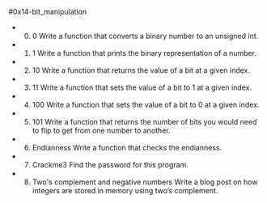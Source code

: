 #0x14-bit_manipulation
* 0. 0
Write a function that converts a binary number to an unsigned int.
* 1. 1
Write a function that prints the binary representation of a number.
* 2. 10
Write a function that returns the value of a bit at a given index.
* 3. 11
Write a function that sets the value of a bit to 1 at a given index.
* 4. 100
Write a function that sets the value of a bit to 0 at a given index.
* 5. 101
Write a function that returns the number of bits you would need to flip to get from one number to another.
* 6. Endianness
Write a function that checks the endianness.
* 7. Crackme3
Find the password for this program.
* 8. Two's complement and negative numbers
Write a blog post on how integers are stored in memory using two’s complement.
